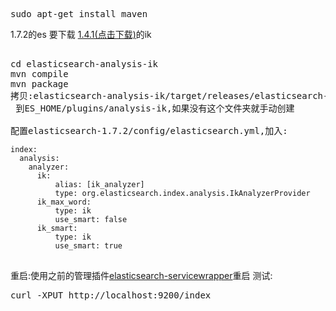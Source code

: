 <pre>sudo apt-get install maven</pre>
1.7.2的es 要下载 <a href="https://github.com/medcl/elasticsearch-analysis-ik/tree/v1.4.1">1.4.1(点击下载)</a>的ik
<pre>

cd elasticsearch-analysis-ik
mvn compile
mvn package
拷贝:elasticsearch-analysis-ik/target/releases/elasticsearch-analysis-ik-xxx-jar-with-dependencies.jar<br> 到ES_HOME/plugins/analysis-ik,如果没有这个文件夹就手动创建

配置elasticsearch-1.7.2/config/elasticsearch.yml,加入:
<code>
index:
  analysis:
    analyzer:
      ik:
          alias: [ik_analyzer]
          type: org.elasticsearch.index.analysis.IkAnalyzerProvider
      ik_max_word:
          type: ik
          use_smart: false
      ik_smart:
          type: ik
          use_smart: true
</code>
</pre>
重启:使用之前的管理插件<a target="_blank" href="https://github.com/elastic/elasticsearch-servicewrapper">elasticsearch-servicewrapper</a>重启
测试:
<pre>
curl -XPUT http://localhost:9200/index


</pre>

